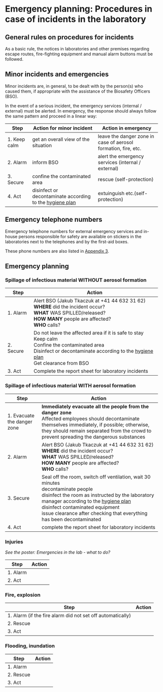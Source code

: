 # Emergency planning: Procedures in case of incidents in the laboratory

## General rules on procedures for incidents

As a basic rule, the notices in laboratories and other premises regarding escape routes, fire-fighting equipment and manual alarm buttons must be followed.

## Minor incidents and emergencies

Minor incidents are, in general, to be dealt with by the person(s) who caused them, if appropriate with the assistance of the Biosafety Officers (BSO).

In the event of a serious incident, the emergency services (internal / external) must be alerted. In emergency, the response should always follow the same pattern and proceed in a linear way:

| Step         | Action for minor incident                                                     | Action in emergency                                            |
|------------- | ----------------------------------------------------------------------------- | -------------------------------------------------------------- |
| 1. Keep calm | get an overall view of the situation                                          | leave the danger zone in case of aerosol formation, fire, etc. |
| 2. Alarm     | inform BSO                                                                    | alert the emergency services (internal / external)             |
| 3. Secure    | confine the contaminated area                                                 | rescue (self-protection)                                       |
| 4. Act       | disinfect or decontaminate according to the [hygiene plan](12_hygene_plan.md) | extuinguish etc.(self-protection)                              |

## Emergency telephone numbers

Emergency telephone numbers for external emergency services and in-house persons responsible for safety are available on stickers in the laboratories next to the telephones and by the first-aid boxes.

These phone numbers are also listed in [Appendix 3](03_emergency_telephone_numbers_and_contacts_for_safety.md).

## Emergency planning

### Spillage of infectious material WITHOUT aerosol formation

| Step      | Action |
| --------- | ------ |
| 1. Alarm  | Alert BSO (Jakub Tkaczuk at +41 44 632 31 62)<br>**WHERE** did the incident occur?<br>**WHAT** WAS SPILLED/released?<br>**HOW MANY** people are affected?<br>**WHO** calls? |
| 2. Secure | Do not leave the affected area if it is safe to stay<br>Keep calm<br>Confine the contaminated area<br>Disinfect or decontaminate according to the [hygiene plan](12_hygene_plan.md)<br>Get clearance from BSO |
| 3. Act    | Complete the report sheet for laboratory incidents |

### Spillage of infectious material WITH aerosol formation

| Step                        | Action |
| --------------------------- | ------ |
| 1. Evacuate the danger zone | **Immediately evacuate all the people from the danger zone**<br>Affected employees should decontaminate themselves immediately, if possible; otherwise, they should remain separated from the crowd to prevent spreading the dangerous substances |
| 2. Alarm                    | Alert BSO (Jakub Tkaczuk at +41 44 632 31 62)<br>**WHERE** did the incident occur?<br>**WHAT** WAS SPILLED/released?<br>**HOW MANY** people are affected?<br>**WHO** calls? |
| 3. Secure                   | Seal off the room, switch off ventilation, wait 30 minutes<br>decontaminate people<br>disinfect the room as instructed by the laboratory manager according to the [hygiene plan](12_hygene_plan.md)<br>disinfect contaminated equipment<br>issue clearance after checking that everything has been decontaminated |
| 4. Act                      | complete the report sheet for laboratory incidents |

### Injuries
*See the poster: Emergencies in the lab - what to do?*

| Step     | Action |
| -------- | ------ |
| 1. Alarm |        |
| 2. Act   |        |

### Fire, explosion

| Step                                                       | Action |
| ---------------------------------------------------------- | ------ |
| 1. Alarm (if the fire alarm did not set off automatically) |        |
| 2. Rescue                                                  |        |
| 3. Act                                                     |        |

### Flooding, inundation

| Step      | Action |
| --------- | ------ |
| 1. Alarm  |        |
| 2. Rescue |        |
| 3. Act    |        |
